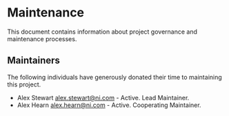 # Maintenance

This document contains information about project governance and maintenance processes.


## Maintainers

The following individuals have generously donated their time to maintaining this project.

* Alex Stewart <alex.stewart@ni.com> - Active. Lead Maintainer.
* Alex Hearn <alex.hearn@ni.com> - Active. Cooperating Maintainer.
